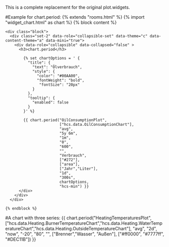 This is a complete replacement for the original plot.widgets.

#Example for chart.period:
 {% extends "rooms.html" %}
 {% import "widget_chart.html" as chart %}
 {% block content %}
 
    <div class="block">
      <div class="set-2" data-role="collapsible-set" data-theme="c" data-content-theme="a" data-mini="true">
        <div data-role="collapsible" data-collapsed="false" >
          <h3>chart.period</h3>
          
            {% set chartOptions = ' {
              "title": {   
                "text": "Ölverbrauch",
                "style": {
                  "color": "#00AA00",
                  "fontWeight": "bold",
                   "fontSize": "20px"
                }
              },
              "tooltip": {
                "enabled": false
              }
            }' %}
 
            {{ chart.period("OilConsumptionPlot",
                            ["hcs.data.OilConsumptionChart"],
                            "avg",
                            "5y 6m",
                            "1m",
                            "0",
                            "600",
                            "",
                            "Verbrauch",
                            ["#272"],
                            ["area"],
                            ["Jahr","Liter"],
                            "1d",
                            "300s",
                            chartOptions,
                            "hcs-min") }}
          </div>
        </div>
      </div>
 
    {% endblock %}
 
 
#A chart with three series: 
    {{ chart.period("HeatingTemperaturesPlot",
                    ["hcs.data.Heating.BurnerTemperatureChart","hcs.data.Heating.WaterTemperatureChart","hcs.data.Heating.OutsideTemperatureChart"],
                    "avg",
                    "2d",
                    "now",
                    "-20",
                    "80",
                    "",
                    ["Brenner","Wasser", "Außen"],
                    ["#ff0000", "#7777ff", "#DEC11B"]) }}
